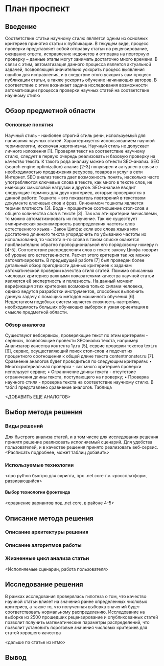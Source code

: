 # План проспект

## Введение

Соответствие статьи научному стилю является одним из основных критериев
принятия статьи к публикации. В текущем виде, процесс проверки представляет собой
отправку статьи на рецензирование, ожидание ответа, исправление недочетов и отправка на повторную проверку – данные этапы могут занимать достаточно много времени.
В связи с этим, автоматизация данного процесса является актуальной задачей, позволяющей значительно ускорить процесс выявления ошибок для исправления, и в следствие этого ускорить сам процесс публикации статьи, а также ускорить обучение начинающих авторов. В соответствие с этим возникает задача исследования возможности
автоматизации процесса проверки научных статей на соответствие научному стилю

## Обзор предметной области

### Основные понятия

Научный стиль - наиболее строгий стиль речи, используемый для написания
научных статей. Характеризуется использованием научной терминологии, исключая
жаргонизмы. Научный стиль не допускает личного изложения [1]. Проверяя текст на
соответствие научному стилю, следует в первую очередь реализовать и базовую проверку на качество текста. К такого рода анализу можно отнести SEO-анализ. SEO
(search engine optimization) анализ [2-3] популярен и актуален в связи с необходимостью продвижения ресурсов, товаров и услуг в сети Интернет. SEO анализ текста дает
возможность понять, насколько часто употребляются ключевые слова в тексте, как
много в тексте слов, не имеющих смысловой нагрузки и другое.
SEO-анализе вводит следующие термины для двух критериев, которые проверяются в данной работе:
Тошнота – это показатель повторений в текстовом документе ключевых слов и
фраз. Синонимом тошноты является термин плотность [3]. Вода - процентное соотношение стоп-слов и общего количества слов в тексте [3]. Так как эти критерии вычисляемы, то можно автоматизировать их получение.
Так же существует эмпирическая закономерность распределения частоты слов
естественного языка - Закон Ципфа: если все слова языка или достаточно длинного текста упорядочить по убыванию частоты их использования, то частота n-го слова в таком
списке окажется приблизительно обратно пропорциональной его порядковому номеру
n [4-5]. Соответствие распределения слов в тексте закону Ципфа говорит об уровне его
естественности. Расчет этого критерия так же можно автоматизировать. В предыдущей 
работе [7] был проведен более детальный обзор пригодности данных критериев к задачам автоматической проверки качества стиля статей.
Помимо описанных числовых критериев важными показателями качества научной статьи являются её экспертность и полезность. На данный момент верификация
этих критериев возможна только силами человека, однако ведутся разработки инструментов, способных выполнить данную задачу с помощью методов машинного обучения [6]. Недостатком подобных систем является сложность настройки, необходимость
больших обучающих выборок и узкая ориентация в смысле предметной области. 

### Обзор аналогов

Существуют вебсервисы, проверяющие текст по этим критериям - сервисы, позволяющие провести SEOанализ текста, например Анализатор качества контента 1y.ru [5], сервис проверки текстов
text.ru [6], сервис, осуществляющий поиск стоп-слов и подсчет их процентного соотношения
к общей длине текста contentmonster.ru [7].
Сравнение аналогов будет проводиться по следующим критериям:
• Многокритериальная проверка - как много критериев проверки использует
сервис;
• Ограничение длины текста - отсутствие ограничения длины текста,
поступающего на проверку;
• Проверка научного стиля - проверка текста на соответствие научному стилю.
В табл.1 представлено сравнение аналогов.
Таблица

<ДОБАВИТЬ ЕЩЕ АНАЛОГОВ>

## Выбор метода решения

### Виды решений

Для быстрого анализа статей, и в том числе для исследования решения принятл решение
реализовать исполняемый сценарий.
Для удобства пользователей, и в качестве решения принято реализовать веб-сервис.
<Расписать подробнее, может таблиц добавить>

### Используемые технологии

<про python быстро для скрипта, про .net core т.к. кроссплатформ, развивающийся>

#### Выбор технологии фронтенда

<сравнение вариантов под .net core, в районе 4-5>

## Описание метода решения

### Описание архитектуры решения

### Описание алгоритмов работы

### Жизненные цикл анализа статьи

<Исполняемые сценарии, работа пользователя>

## Исследование решения

В рамках исследования проверялась гипотеза о том, что качество научной статьи
влияет на значения ранее определенных числовых критериев, а также то, что полученная выборка значений будет соответствовать нормальному распределению.
Исследование на выборке из 2500 прошедших рецензирование и опубликованных
статей позволит получить математические параметры распределений, что позволит
установить пороговые значения числовых критериев для статей хорошего качества

<дальше по статье из итмо>


## Вывод


